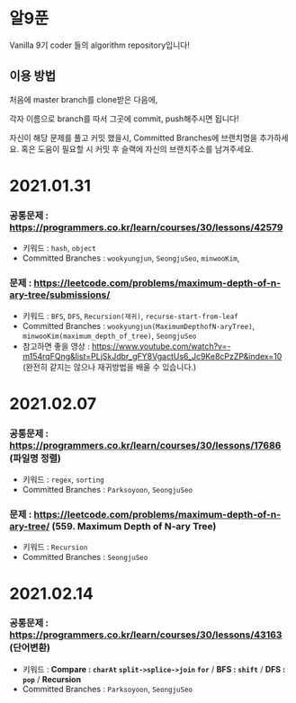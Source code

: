 # 알9푼

Vanilla 9기 coder 들의 algorithm repository입니다!

## 이용 방법

처음에 master branch를 clone받은 다음에,

각자 이름으로 branch를 따서 그곳에 commit, push해주시면 됩니다!

자신이 해당 문제를 풀고 커밋 했을시, Committed Branches에 브랜치명을 추가하세요.
혹은 도움이 필요할 시 커밋 후 슬랙에 자신의 브랜치주소를 남겨주세요.

# 2021.01.31
### 공통문제 : https://programmers.co.kr/learn/courses/30/lessons/42579
- 키워드 : `hash`, `object`
- Committed Branches : `wookyungjun`, `SeongjuSeo`, `minwooKim`,

### 문제 : https://leetcode.com/problems/maximum-depth-of-n-ary-tree/submissions/
- 키워드 : `BFS`, `DFS`, `Recursion(재귀)`, `recurse-start-from-leaf`
- Committed Branches : `wookyungjun(MaximumDepthofN-aryTree)`, `minwooKim(maximum_depth_of_tree)`, `SeongjuSeo`
- 참고하면 좋을 영상 : https://www.youtube.com/watch?v=-m154rqFQng&list=PLjSkJdbr_gFY8VgactUs6_Jc9Ke8cPzZP&index=10
(완전히 같지는 않으나 재귀방법을 배울 수 있습니다.)

# 2021.02.07
### 공통문제 : https://programmers.co.kr/learn/courses/30/lessons/17686 (파일명 정렬)
- 키워드 : `regex`, `sorting`
- Committed Branches : `Parksoyoon`, `SeongjuSeo`

### 문제 : https://leetcode.com/problems/maximum-depth-of-n-ary-tree/ (559. Maximum Depth of N-ary Tree)
- 키워드 : `Recursion`
- Committed Branches : `SeongjuSeo`

# 2021.02.14
### 공통문제 : https://programmers.co.kr/learn/courses/30/lessons/43163 (단어변환)
- 키워드 : **Compare : `charAt` `split->splice->join`  `for`** /
**BFS : `shift`** / **DFS : `pop`** / **Recursion**
- Committed Branches : `Parksoyoon`, `SeongjuSeo`


